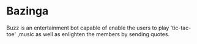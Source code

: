 # Bazinga
Buzz is an entertainment bot capable of enable the users to play 'tic-tac-toe' ,music as well as enlighten the members by sending quotes.

